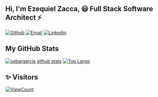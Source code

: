 <!-- Your title -->
## Hi, I'm Ezequiel Zacca, 😃 Full Stack Software Architect ⚡️

[![Github](https://img.shields.io/badge/-Github-000?style=flat&logo=Github&logoColor=white)](https://github.com/ezequielzacca)
[![Email](https://img.shields.io/badge/Gmail-D14836?style=flat-square&logo=gmail&logoColor=white)](mailto:ezequielzacca@gmail.com)
[![Linkedin](https://img.shields.io/badge/-Linkedin-blue?style=flat-square&logo=linkedin&logoColor=white&link=https://www.linkedin.com/in/ezequiel-zacca/)](https://www.linkedin.com/in/ezequiel-zacca/)
&nbsp;
## My GitHub Stats

[![sebargarcia github stats](https://github-readme-stats.vercel.app/api?username=ezequielzacca&count_private=true&theme=dracula&show_icons=true&hide=stars)](#)
[![Top Langs](https://github-readme-stats.vercel.app/api/top-langs/?username=ezequielzacca&count_private=true&theme=dracula&show_icons=true&layout=compact)](#)
## ✨ Visitors
[![ViewCount](https://views.whatilearened.today/views/github/ezequielzacca/ismlhbb.svg?cache=remove)](#)
